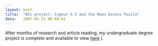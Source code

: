 ```yaml
---
layout: post
title:  "BSc project: Cygnus X-3 and the Muon Excess Puzzle"
date:   2007-05-23 00:00:01
---
```


After months of research and article reading, my undergraduate degree project is complete and available to view <a target="_blank" href="https://www.dropbox.com/s/wq08hfzcyvy6asq/Shahmoradi_2007.pdf?dl=0">here</a>
).